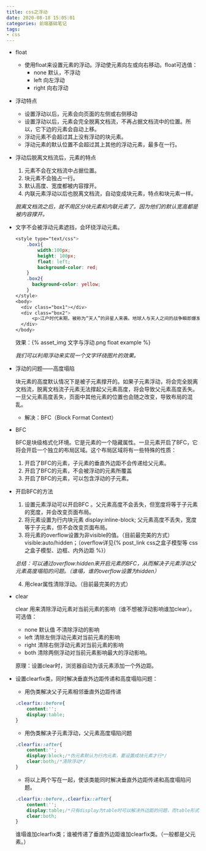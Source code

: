 ```yaml
---
title: css之浮动
date: 2020-08-18 15:05:01
categories: 前端基础笔记
tags:
- css
---
```


- float   

  - 使用float来设置元素的浮动。浮动使元素向左或向右移动。float可选值：
    - none  默认，不浮动
    - left  向左浮动
    - right  向右浮动

- 浮动特点

  - 设置浮动以后，元素会向页面的左侧或右侧移动
  - 设置浮动以后，元素会完全脱离文档流，不再占据文档流中的位置。所以，它下边的元素会自动上移。
  - 浮动元素不会超过其上没有浮动的块元素。
  - 浮动元素的默认位置不会超过其上其他的浮动元素，最多在一行。

  <!--more-->

- 浮动后脱离文档流后，元素的特点

  1. 元素不会在文档流中占据位置。
  2. 块元素不会独占一行。
  3. 默认高度、宽度都被内容撑开。
  4. 内联元素浮动以后也脱离文档流，自动变成块元素，特点和块元素一样。

  *脱离文档流之后，就不用区分块元素和内联元素了。因为他们的默认宽高都是被内容撑开。*

- 文字不会被浮动元素遮挡，会环绕浮动元素。

  ```css
  <style type="text/css">
      .box1{
          width:100px;
          height: 100px;
          float: left;
          background-color: red;
      }
      .box2{
      	background-color: yellow;
      }
  </style>
  <body>
  	<div class="box1"></div>
  	<div class="box2">
  		<p>江户时代末期，被称为“天人”的异星人来袭。地球人与天人之间的战争瞬即爆发，为数众多的武士和攘夷派志士都参与与天人的战斗。幕府见识到天人强大的实力后，擅自与天人签订不平等条约，准许他们入国。其后更颁布了“废刀令”，夺走了武士的刀。自此，天人横行霸道，幕府成为了“傀儡政权”。在这样的时代，有一个武士与同伴愉快地过着异想天开的生活。</p>
  	</div>
  </body>
  ```

  效果：{% asset_img 文字与浮动.png float example %}

  *我们可以利用浮动来实现一个文字环绕图片的效果。*

- 浮动的问题——高度塌陷

  块元素的高度默认情况下是被子元素撑开的。如果子元素浮动，将会完全脱离文档流，脱离文档流子元素无法撑起父元素高度，将会导致父元素高度丢失。一旦父元素高度丢失，页面中其他元素的位置也会随之改变，导致布局的混乱。

  - 解决：BFC（Block Format Context）

- BFC

  BFC是块级格式化环境。它是元素的一个隐藏属性。一旦元素开启了BFC，它将会开启一个独立的布局区域。这个布局区域将有一些特殊的性质：

  1. 开启了BFC的元素，子元素的垂直外边距不会传递给父元素。
  2. 开启了BFC的元素，不会被浮动的元素所覆盖
  3. 开启了BFC的元素，可以包含浮动的子元素。

- 开启BFC的方法

  1. 设置元素浮动可以开启BFC 。父元素高度不会丢失，但宽度将等于子元素的宽度，并会改变页面布局。
  2. 将元素设置为行内块元素   display:inline-block;  父元素高度不丢失，宽度等于子元素，但不会改变页面布局。
  3. 将元素的overflow设置为非visible的值。（目前最完美的方式）visible:auto/hidden；（overflow详见{% post_link css之盒子模型等 css之盒子模型、边框、内外边距 %}）

  *总结：可以通过overflow:hidden来开启元素的BFC，从而解决子元素浮动父元素高度塌陷的问题。（谁塌，谁的overflow设置为hidden）*

  4. 用clear属性清除浮动。（目前最完美的方式）

- clear

  clear 用来清除浮动元素对当前元素的影响（谁不想被浮动影响谁加clear）。可选值：

  - none  默认值  不清除浮动的影响
  - left  清除左侧浮动元素对当前元素的影响
  - right  清除右侧浮动元素对当前元素的影响
  - both 清除两侧浮动对当前元素影响最大的浮动影响。

  原理：设置clear时，浏览器自动为该元素添加一个外边距。

- 设置clearfix类，同时解决垂直外边距传递和高度塌陷问题：

  - 用伪类解决父子元素相邻垂直外边距传递

  ```css
  .clearfix::before{
      content:'';
      display:table;
  }
  ```

  - 用伪类解决子元素浮动，父元素高度塌陷问题

  ```css
  .clearfix::after{
      content:'';
      display:block;/*伪元素默认为行内元素，要设置成块元素才行*/
      clear:both;/*清除浮动*/
  }
  ```

  - 将以上两个写在一起，使该类能同时解决垂直外边距传递和高度塌陷问题。

  ```css
  .clearfix::before,.clearfix::after{
      content:'';
      display:table;/*只有display为table时可以解决外边距的问题，而table形式也可解决高度塌陷的问题，所以这里display设置为table*/
      clear:both;
  }
  ```

  谁塌谁加clearfix类；谁被传递了垂直外边距谁加clearfix类。（一般都是父元素。）

